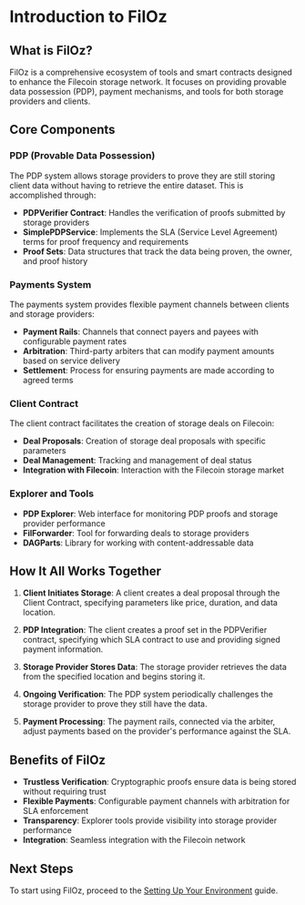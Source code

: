 # Introduction to FilOz

## What is FilOz?

FilOz is a comprehensive ecosystem of tools and smart contracts designed to enhance the Filecoin storage network. It focuses on providing provable data possession (PDP), payment mechanisms, and tools for both storage providers and clients.

## Core Components

### PDP (Provable Data Possession)

The PDP system allows storage providers to prove they are still storing client data without having to retrieve the entire dataset. This is accomplished through:

- **PDPVerifier Contract**: Handles the verification of proofs submitted by storage providers
- **SimplePDPService**: Implements the SLA (Service Level Agreement) terms for proof frequency and requirements
- **Proof Sets**: Data structures that track the data being proven, the owner, and proof history

### Payments System

The payments system provides flexible payment channels between clients and storage providers:

- **Payment Rails**: Channels that connect payers and payees with configurable payment rates
- **Arbitration**: Third-party arbiters that can modify payment amounts based on service delivery
- **Settlement**: Process for ensuring payments are made according to agreed terms

### Client Contract

The client contract facilitates the creation of storage deals on Filecoin:

- **Deal Proposals**: Creation of storage deal proposals with specific parameters
- **Deal Management**: Tracking and management of deal status
- **Integration with Filecoin**: Interaction with the Filecoin storage market

### Explorer and Tools

- **PDP Explorer**: Web interface for monitoring PDP proofs and storage provider performance
- **FilForwarder**: Tool for forwarding deals to storage providers
- **DAGParts**: Library for working with content-addressable data

## How It All Works Together

1. **Client Initiates Storage**: A client creates a deal proposal through the Client Contract, specifying parameters like price, duration, and data location.

2. **PDP Integration**: The client creates a proof set in the PDPVerifier contract, specifying which SLA contract to use and providing signed payment information.

3. **Storage Provider Stores Data**: The storage provider retrieves the data from the specified location and begins storing it.

4. **Ongoing Verification**: The PDP system periodically challenges the storage provider to prove they still have the data.

5. **Payment Processing**: The payment rails, connected via the arbiter, adjust payments based on the provider's performance against the SLA.

## Benefits of FilOz

- **Trustless Verification**: Cryptographic proofs ensure data is being stored without requiring trust
- **Flexible Payments**: Configurable payment channels with arbitration for SLA enforcement
- **Transparency**: Explorer tools provide visibility into storage provider performance
- **Integration**: Seamless integration with the Filecoin network

## Next Steps

To start using FilOz, proceed to the [Setting Up Your Environment](setup.md) guide.
